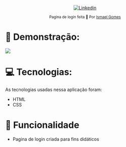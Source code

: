 <p align="center">	
   <a href="https://www.linkedin.com/in/ismael-gomes-da-silva-a5a38b149/">
      <img alt="Linkedin" src="https://img.shields.io/badge/-Linkedin-5965e0?style=flat&logo=Linkedin&logoColor=white" />
   </a>
</p>


<div align="center">
  <sub>Pagina de login feita 💜  Por
    <a href="https://github.com/Rafael-Yokoyama">Ismael Gomes</a>       
  </sub>
</div>



# :eyes: Demonstração:
 <img src="https://github.com/ismaelgomesdasilva/pagina-login/blob/master/.github/print.png">

# :computer: Tecnologias:
As tecnologias usadas nessa aplicação foram:

* HTML
* CSS   
     

# :rocket: Funcionalidade

* Pagina de login criada para fins didáticos 


